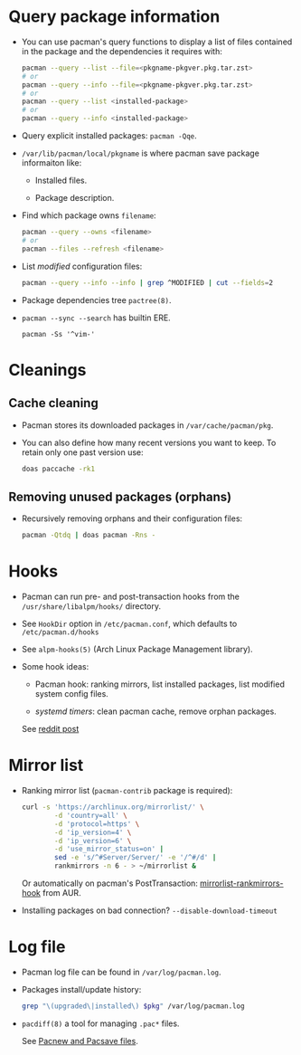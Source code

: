 # Query package information

- You can use pacman's query functions to display a list of files
  contained in the package and the dependencies it requires with:

  ```bash
  pacman --query --list --file=<pkgname-pkgver.pkg.tar.zst>
  # or
  pacman --query --info --file=<pkgname-pkgver.pkg.tar.zst>
  # or
  pacman --query --list <installed-package>
  # or
  pacman --query --info <installed-package>
  ```

- Query explicit installed packages: `pacman -Qqe`.

- `/var/lib/pacman/local/pkgname` is where pacman save package
  informaiton like:

  + Installed files.

  + Package description.

- Find which package owns `filename`:

  ```bash
  pacman --query --owns <filename>
  # or
  pacman --files --refresh <filename>
  ```

- List *modified* configuration files:

  ```bash
  pacman --query --info --info | grep ^MODIFIED | cut --fields=2
  ```

- Package dependencies tree `pactree(8)`.

- `pacman --sync --search` has builtin ERE.

  `pacman -Ss '^vim-'`

# Cleanings

## Cache cleaning

- Pacman stores its downloaded packages in `/var/cache/pacman/pkg`.

- You can also define how many recent versions you want to keep. To
  retain only one past version use:

  ```bash
  doas paccache -rk1
  ```

## Removing unused packages (orphans)

- Recursively removing orphans and their configuration files:

  ```bash
  pacman -Qtdq | doas pacman -Rns -
  ```

# Hooks

- Pacman can run pre- and post-transaction hooks from the
  `/usr/share/libalpm/hooks/` directory.

- See `HookDir` option in `/etc/pacman.conf`, which defaults to
  `/etc/pacman.d/hooks`

- See `alpm-hooks(5)` (Arch Linux Package Management library).

- Some hook ideas:

  + Pacman hook: ranking mirrors, list installed packages, list modified
    system config files.

  + _systemd timers_: clean pacman cache, remove orphan packages.

  See [reddit
  post](https://www.reddit.com/r/archlinux/comments/dsnu81/hear_ye_archers_share_your_pacman_hooks)

# Mirror list

- Ranking mirror list (`pacman-contrib` package is required):

  ```bash
  curl -s 'https://archlinux.org/mirrorlist/' \
          -d 'country=all' \
          -d 'protocol=https' \
          -d 'ip_version=4' \
          -d 'ip_version=6' \
          -d 'use_mirror_status=on' |
          sed -e 's/^#Server/Server/' -e '/^#/d' |
          rankmirrors -n 6 - > ~/mirrorlist &
  ```

  Or automatically on pacman's PostTransaction:
  [mirrorlist-rankmirrors-hook](https://aur.archlinux.org/packages/mirrorlist-rankmirrors-hook)
  from AUR.

- Installing packages on bad connection? `--disable-download-timeout`

# Log file

- Pacman log file can be found in `/var/log/pacman.log`.

- Packages install/update history:

  ```bash
  grep "\(upgraded\|installed\) $pkg" /var/log/pacman.log
  ```

- `pacdiff(8)` a tool for managing `.pac*` files.

  See [Pacnew and Pacsave files](https://wiki.archlinux.org/title/Pacnew_and_Pacsave_files).

